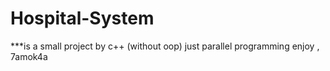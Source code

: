# Hospital-System 
***is a small project by c++ (without oop) just parallel programming 
enjoy , 7amok4a 
